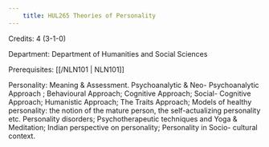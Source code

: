 ```yaml
---
    title: HUL265 Theories of Personality
---
```

Credits: 4 (3-1-0)

Department: Department of Humanities and Social Sciences

Prerequisites: [[/NLN101 | NLN101]]

Personality: Meaning & Assessment. Psychoanalytic & Neo- Psychoanalytic Approach ; Behavioural Approach; Cognitive Approach; Social- Cognitive Approach; Humanistic Approach; The Traits Approach; Models of healthy personality: the notion of the mature person, the self-actualizing personality etc. Personality disorders; Psychotherapeutic techniques and Yoga & Meditation; Indian perspective on personality; Personality in Socio- cultural context.
